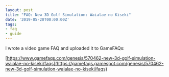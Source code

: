 ```yaml
---
layout: post
title: "FAQ: New 3D Golf Simulation: Waialae no Kiseki"
date: '2019-05-20T00:00:00Z'
tags:
- faq
- guide
---
```


I wrote a video game FAQ and uploaded it to GameFAQs:

[https://www.gamefaqs.com/genesis/570462-new-3d-golf-simulation-waialae-no-kiseki/faqs](https://gamefaqs.gamespot.com/genesis/570462-new-3d-golf-simulation-waialae-no-kiseki/faqs)
